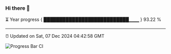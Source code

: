 ### Hi there 👋

⏳ Year progress { ███████████████████████████▁▁▁ } 93.22 %

---

⏰ Updated on Sat, 07 Dec 2024 04:42:58 GMT

![Progress Bar CI](https://github.com/IshwaranRudhara/GIT-ACTION/workflows/Progress%20Bar%20CI/badge.svg)
